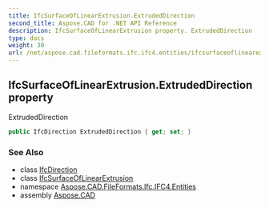 ```yaml
---
title: IfcSurfaceOfLinearExtrusion.ExtrudedDirection
second_title: Aspose.CAD for .NET API Reference
description: IfcSurfaceOfLinearExtrusion property. ExtrudedDirection
type: docs
weight: 30
url: /net/aspose.cad.fileformats.ifc.ifc4.entities/ifcsurfaceoflinearextrusion/extrudeddirection/
---
```

## IfcSurfaceOfLinearExtrusion.ExtrudedDirection property

ExtrudedDirection

```csharp
public IfcDirection ExtrudedDirection { get; set; }
```

### See Also

* class [IfcDirection](../../ifcdirection/)
* class [IfcSurfaceOfLinearExtrusion](../)
* namespace [Aspose.CAD.FileFormats.Ifc.IFC4.Entities](../../ifcsurfaceoflinearextrusion/)
* assembly [Aspose.CAD](../../../)


